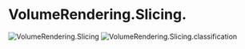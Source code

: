 ﻿# VolumeRendering.Slicing.
![VolumeRendering.Slicing](https://github.com/bitzhuwei/CSharpGL/blob/master/Demos/VolumeRendering.Slicing/VolumeRendering.Slicing.png?raw=true)
![VolumeRendering.Slicing.classification](https://github.com/bitzhuwei/CSharpGL/blob/master/Demos/VolumeRendering.Slicing/VolumeRendering.Slicing.classification.png?raw=true)
